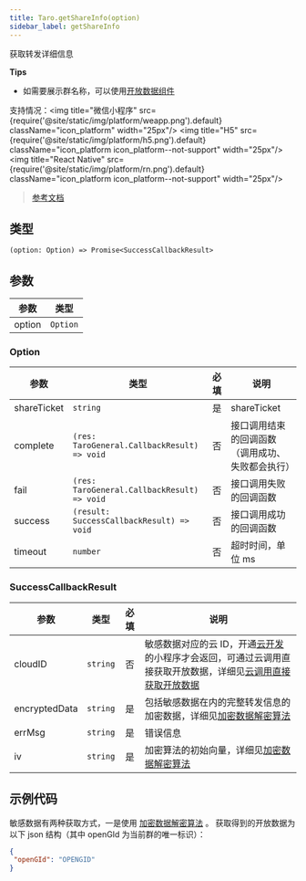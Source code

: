 ```yaml
---
title: Taro.getShareInfo(option)
sidebar_label: getShareInfo
---
```


获取转发详细信息

**Tips**
- 如需要展示群名称，可以使用[开放数据组件](/docs/components/open-ability/open-data)

支持情况：<img title="微信小程序" src={require('@site/static/img/platform/weapp.png').default} className="icon_platform" width="25px"/> <img title="H5" src={require('@site/static/img/platform/h5.png').default} className="icon_platform icon_platform--not-support" width="25px"/> <img title="React Native" src={require('@site/static/img/platform/rn.png').default} className="icon_platform icon_platform--not-support" width="25px"/>

> [参考文档](https://developers.weixin.qq.com/miniprogram/dev/api/share/wx.getShareInfo.html)

## 类型

```tsx
(option: Option) => Promise<SuccessCallbackResult>
```

## 参数

| 参数 | 类型 |
| --- | --- |
| option | `Option` |

### Option

| 参数 | 类型 | 必填 | 说明 |
| --- | --- | :---: | --- |
| shareTicket | `string` | 是 | shareTicket |
| complete | `(res: TaroGeneral.CallbackResult) => void` | 否 | 接口调用结束的回调函数（调用成功、失败都会执行） |
| fail | `(res: TaroGeneral.CallbackResult) => void` | 否 | 接口调用失败的回调函数 |
| success | `(result: SuccessCallbackResult) => void` | 否 | 接口调用成功的回调函数 |
| timeout | `number` | 否 | 超时时间，单位 ms |

### SuccessCallbackResult

| 参数 | 类型 | 必填 | 说明 |
| --- | --- | :---: | --- |
| cloudID | `string` | 否 | 敏感数据对应的云 ID，开通[云开发](https://developers.weixin.qq.com/miniprogram/dev/wxcloud/basis/getting-started.html)的小程序才会返回，可通过云调用直接获取开放数据，详细见[云调用直接获取开放数据](https://developers.weixin.qq.com/miniprogram/dev/framework/open-ability/signature.html#method-cloud) |
| encryptedData | `string` | 是 | 包括敏感数据在内的完整转发信息的加密数据，详细见[加密数据解密算法](https://developers.weixin.qq.com/miniprogram/dev/framework/open-ability/signature.html) |
| errMsg | `string` | 是 | 错误信息 |
| iv | `string` | 是 | 加密算法的初始向量，详细见[加密数据解密算法](https://developers.weixin.qq.com/miniprogram/dev/framework/open-ability/signature.html) |

## 示例代码

敏感数据有两种获取方式，一是使用 [加密数据解密算法](https://developers.weixin.qq.com/miniprogram/dev/framework/open-ability/signature.html#%E5%8A%A0%E5%AF%86%E6%95%B0%E6%8D%AE%E8%A7%A3%E5%AF%86%E7%AE%97%E6%B3%95) 。
获取得到的开放数据为以下 json 结构（其中 openGId 为当前群的唯一标识）：
```json
{
 "openGId": "OPENGID"
}
```
